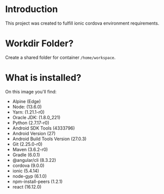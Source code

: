 # Introduction

This project was created to fulfill ionic cordova environment requirements. 

# Workdir Folder?

Create a shared folder for container `/home/workspace`.

# What is installed?

On this image you'll find:
- Alpine (Edge)
- Node: (13.6.0)
- Yarn: (1.21.1-r0)
- Oracle JDK: (1.8.0_221)
- Python (2.7.17-r0)
- Android SDK Tools (4333796)
- Android Version (27)
- Android Build Tools Version (27.0.3)
- Git (2.25.0-r0)
- Maven (3.6.2-r0)
- Gradle (6.0.1)
- @angular/cli (8.3.22)
- cordova (9.0.0)
- ionic (5.4.14)
- node-gyp (6.1.0)
- npm-install-peers (1.2.1)
- react (16.12.0)